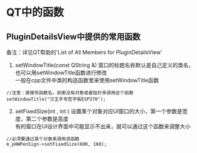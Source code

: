 # QT中的函数

## PluginDetailsView中提供的常用函数
备注：详见QT帮助的'List of All Members for PluginDetailsView'
1. setWindowTitle(const QString &)
窗口的标题名称默认是自己定义的类名，也可以用setWindowTitle函数进行修改  
一般在cpp文件中类的构造函数里来使用setWindowTitle函数  
```
//注意：直接写函数名，前面没有对象或者指针来调用这个函数
setWindowTitle("汉王手写签字板ESP370");
```
2. setFixedSize(int , int )
设置某个对象对应UI窗口的大小，第一个参数是宽度，第二个参数是高度  
有的窗口在UI设计界面中可能显示不出来，就可以通过这个函数来调整大小  
```
//必须要通过某个对象来调用该函数
m_pHWPenSign->setFixedSize(600, 160);
```